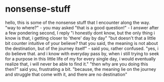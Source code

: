 # nonsense-stuff
hello, this is some of the nonsense stuff that I encounter along the way.
"way to where?" - you may asked
"that is a good question!" - I answer
after a few pondering second, I reply
"i honestly dont know, but the only thing i know is that, i getting closer to 'there' day by day"
"but doesn't that a little bit counter intuitive of your believe? that you said, the meaning is not about the destination, but of the journey itself" - said you, rather confused.
"yes, i do believe that. and i know with everyday pass by, when i still trying to seek for a purpose in this little life of my for every single day, i would eventually realize that, i will never be able to find it."
"then why are you doing this then?" said you, frustrating a bit.
"because, the meaning lie on the journey and struggle that come with it, and there are no destination"
